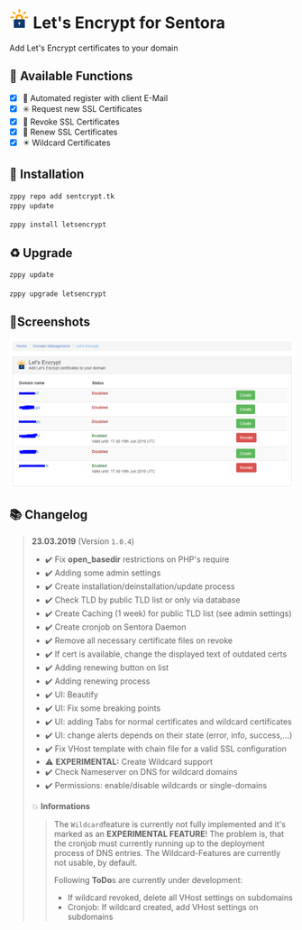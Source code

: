 # ![Icon](https://raw.githubusercontent.com/Bizarrus/Sentora-LetsEncrypt/master/letsencrypt/assets/icon.png) Let's Encrypt for Sentora
Add Let's Encrypt certificates to your domain

## 📑 Available Functions
- [x] 🔑 Automated register with client E-Mail
- [x] ✳️ Request new SSL Certificates
- [x] 🚫 Revoke SSL Certificates
- [x] 🔄 Renew SSL Certificates
- [x] ✴️ Wildcard Certificates

## 🔨 Installation
```bash
zppy repo add sentcrypt.tk
zppy update

zppy install letsencrypt
```

## ♻️ Upgrade
```bash
zppy update

zppy upgrade letsencrypt
```

## 📐Screenshots
![Screenshot](https://raw.githubusercontent.com/Bizarrus/Sentora-LetsEncrypt/master/screenshots/preview.png)

## 📚 Changelog
> **23.03.2019** (Version `1.0.4`)
> - ✔️ Fix **open_basedir** restrictions on PHP's require
> - ✔️ Adding some admin settings
> - ✔️ Create installation/deinstallation/update process
> - ✔️ Check TLD by public TLD list or only via database
> - ✔️ Create Caching (1 week) for public TLD list (see admin settings)
> - ✔️ Create cronjob on Sentora Daemon
> - ✔️ Remove all necessary certificate files on revoke
> - ✔️ If cert is available, change the displayed text of outdated certs
> - ✔️ Adding renewing button on list
> - ✔️ Adding renewing process
> - ✔️ UI: Beautify
> - ✔️ UI: Fix some breaking points
> - ✔️ UI: adding Tabs for normal certificates and wildcard certificates
> - ✔️ UI: change alerts depends on their state (error, info, success,...)
> - ✔️ Fix VHost template with chain file for a valid SSL configuration
> - ⚠️ **EXPERIMENTAL:** Create Wildcard support
> - ✔️ Check Nameserver on DNS for wildcard domains
> - ✔️ Permissions: enable/disable wildcards or single-domains
> 
> 💥 **Informations**
> 
> > The `Wildcard`feature is currently not fully implemented and it's marked as an **EXPERIMENTAL FEATURE**!
> > The problem is, that the cronjob must currently running up to the deployment process of DNS entries. The Wildcard-Features are currently not usable, by default.
> >
> > Following **ToDo**s are currently under development:
> > - If wildcard revoked, delete all VHost settings on subdomains
> > - Cronjob: If wildcard created, add VHost settings on subdomains
